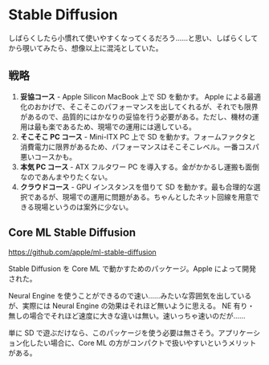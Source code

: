 # Stable Diffusion

しばらくしたら小慣れて使いやすくなってくるだろう……と思い、しばらくしてから覗いてみたら、想像以上に混沌としていた。

## 戦略

1. **妥協コース** - Apple Silicon MacBook 上で SD を動かす。 Apple による最適化のおかげで、そこそこのパフォーマンスを出してくれるが、それでも限界があるので、品質的にはかなりの妥協を行う必要がある。ただし、機材の運用は最も楽であるため、現場での運用には適している。
2. **そこそこ PC コース** - Mini-ITX PC 上で SD を動かす。フォームファクタと消費電力に限界があるため、パフォーマンスはそこそこレベル。一番コスパ悪いコースかも。
3. **本気 PC コース** - ATX フルタワー PC を導入する。金がかかるし運搬も面倒なのであんまやりたくない。
4. **クラウドコース** - GPU インスタンスを借りて SD を動かす。最も合理的な選択であるが、現場での運用に問題がある。ちゃんとしたネット回線を用意できる現場というのは案外に少ない。

## Core ML Stable Diffusion

https://github.com/apple/ml-stable-diffusion

Stable Diffusion を Core ML で動かすためのパッケージ。Apple によって開発された。

Neural Engine を使うことができるので速い……みたいな雰囲気を出しているが、実際には Neural Engine の効果はそれほど無いように思える。 NE 有り・無しの場合でそれほど速度に大きな違いは無い。速いっちゃ速いのだが……

単に SD で遊ぶだけなら、このパッケージを使う必要は無さそう。アプリケーション化したい場合に、Core ML の方がコンパクトで扱いやすいというメリットがある。
